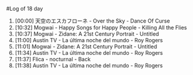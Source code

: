 #Log of 18 day

1. [00:00] 天空のエスカフローネ - Over the Sky - Dance Of Curse
1. [10:32] Mogwai - Happy Songs for Happy People - Killing All the Flies
1. [10:37] Mogwai - Zidane: A 21st Century Portrait - Untitled
1. [11:00] Austin TV - La última noche del mundo - Roy Rogers
1. [11:01] Mogwai - Zidane: A 21st Century Portrait - Untitled
1. [11:34] Austin TV - La última noche del mundo - Roy Rogers
1. [11:37] Flica - nocturnal - Back
1. [11:38] Austin TV - La última noche del mundo - Roy Rogers
